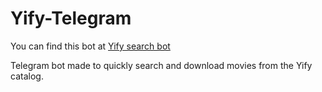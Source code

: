 # Yify-Telegram
You can find this bot at [Yify search bot](https://t.me/yify_search_bot)

Telegram bot made to quickly search and download movies from the Yify catalog.